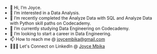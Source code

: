 - 👋 Hi, I’m Joyce.
- 👀 I’m interested in a Data Analysis.
- 🌱 I’m recently completed the Analyze Data with SQL and Analyze Data with Python skill paths on Codecademy.
- 🌱 I’m currently studying Data Engineering on Codecademy.
- 💞️ I’m looking to start a career in Data Engineering.
- 📫 How to reach me @ joycembika@gmail.com
- 👩🏾‍💻 Let's Connect on LinkedIn @ [Joyce Mbika](https://www.linkedin.com/in/joycembika/)



<!---
joycembika/joycembika is a ✨ special ✨ repository because its `README.md` (this file) appears on your GitHub profile.
You can click the Preview link to take a look at your changes.
--->
